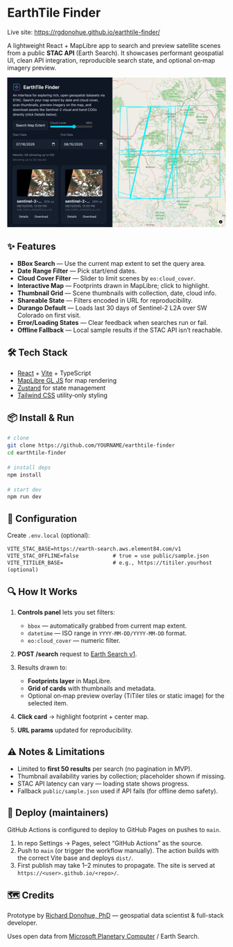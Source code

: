 # EarthTile Finder

Live site: https://rgdonohue.github.io/earthtile-finder/

A lightweight React + MapLibre app to search and preview satellite scenes from a public **STAC API** (Earth Search). It showcases performant geospatial UI, clean API integration, reproducible search state, and optional on‑map imagery preview.

![screenshot-placeholder](public/screenshot.png)

## ✨ Features

* **BBox Search** — Use the current map extent to set the query area.
* **Date Range Filter** — Pick start/end dates.
* **Cloud Cover Filter** — Slider to limit scenes by `eo:cloud_cover`.
* **Interactive Map** — Footprints drawn in MapLibre; click to highlight.
* **Thumbnail Grid** — Scene thumbnails with collection, date, cloud info.
* **Shareable State** — Filters encoded in URL for reproducibility.
* **Durango Default** — Loads last 30 days of Sentinel-2 L2A over SW Colorado on first visit.
* **Error/Loading States** — Clear feedback when searches run or fail.
* **Offline Fallback** — Local sample results if the STAC API isn’t reachable.

## 🛠 Tech Stack

* [React](https://react.dev/) + [Vite](https://vitejs.dev/) + TypeScript
* [MapLibre GL JS](https://maplibre.org/) for map rendering
* [Zustand](https://github.com/pmndrs/zustand) for state management
* [Tailwind CSS](https://tailwindcss.com/) utility‑only styling

## 📦 Install & Run

```bash
# clone
git clone https://github.com/YOURNAME/earthtile-finder
cd earthtile-finder

# install deps
npm install

# start dev
npm run dev
```

## 🔧 Configuration

Create `.env.local` (optional):

```
VITE_STAC_BASE=https://earth-search.aws.element84.com/v1
VITE_STAC_OFFLINE=false           # true = use public/sample.json
VITE_TITILER_BASE=                # e.g., https://titiler.yourhost (optional)
```

## 🔍 How It Works

1. **Controls panel** lets you set filters:

   * `bbox` — automatically grabbed from current map extent.
   * `datetime` — ISO range in `YYYY-MM-DD/YYYY-MM-DD` format.
   * `eo:cloud_cover` — numeric filter.
2. **POST /search** request to [Earth Search v1](https://earth-search.aws.element84.com/v1).
3. Results drawn to:

   * **Footprints layer** in MapLibre.
   * **Grid of cards** with thumbnails and metadata.
   * Optional on‑map preview overlay (TiTiler tiles or static image) for the selected item.
4. **Click card** → highlight footprint + center map.
5. **URL params** updated for reproducibility.

## ⚠️ Notes & Limitations

* Limited to **first 50 results** per search (no pagination in MVP).
* Thumbnail availability varies by collection; placeholder shown if missing.
* STAC API latency can vary — loading state shows progress.
* Fallback `public/sample.json` used if API fails (for offline demo safety).

## 🚀 Deploy (maintainers)

GitHub Actions is configured to deploy to GitHub Pages on pushes to `main`.

1) In repo Settings → Pages, select “GitHub Actions” as the source.
2) Push to `main` (or trigger the workflow manually). The action builds with the correct Vite base and deploys `dist/`.
3) First publish may take 1–2 minutes to propagate. The site is served at `https://<user>.github.io/<repo>/`.

## 🗺 Credits

Prototype by [Richard Donohue, PhD](https://smallbatchmaps.com) — geospatial data scientist & full-stack developer.

Uses open data from [Microsoft Planetary Computer](https://planetarycomputer.microsoft.com/) / Earth Search.
